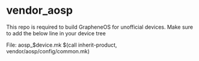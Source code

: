 # vendor_aosp
This repo is required to build GrapheneOS for unofficial devices. Make sure to add the below line in your device tree

File: aosp_$device.mk
$(call inherit-product, vendor/aosp/config/common.mk)